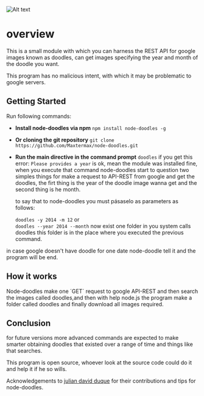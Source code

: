 ![Alt text]( http://lh5.ggpht.com/VJ551nPgKjFzhZ3Q9-ukMBJHhuQ-jSzj6ZC_WkmTsBD3vANXAevxTa0-JTnruWx4l3xTLjj8TTQJ4MgHPgYzf01zmhoO8CcUgR_LA3IehQ "doodle 2015")

overview
============
This is a small module with which you can harness the REST API for google images known as doodles, can get images specifying the year and month of the doodle you want.

This program has no malicious intent, with which it may be problematic to google servers.
 

## Getting Started
Run following commands:

* **Install node-doodles via npm** 
 `npm install node-doodles -g`
* **Or cloning the git repository** 
 `git clone https://github.com/Maxtermax/node-doodles.git`

* **Run the main directive in the command prompt** 
  `doodles` 
   if you get this error:
  `Please provides a year`
   is ok, mean the module was installed fine, when you execute that command node-doodles start to question two simples things    for make a request to API-REST from google and get the doodles, the firt thing is the year of the doodle image wanna get     and the second thing is he month.
   
   to say that to node-doodles you must pásaselo as parameters as follows:

   `doodles -y 2014 -m 12`
    or   
   `doodles --year 2014 --month`
    now exist one folder in you system calls doodles this folder is in the place where you executed the previous command.

in case google doesn't have doodle for one date node-doodle tell it and the program will be end.

## How it works
Node-doodles make one ´GET´ request to google API-REST and then search the images called doodles,and then with help node.js  the program make a folder called doodles and finally download all images required. 

## Conclusion
for future versions more advanced commands are expected to make smarter obtaining doodles that existed over a range of time and things like that searches.

This program is open source, whoever look at the source code could do it and help it if he so wills.

Acknowledgements to [julian david duque](https://github.com/julianduque "julian david duque")  for their contributions and tips for node-doodles.






































